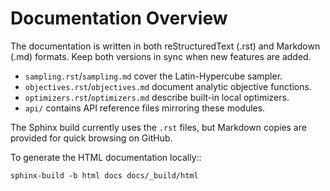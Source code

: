 # Documentation Overview

The documentation is written in both reStructuredText (.rst) and Markdown (.md) formats.  Keep both versions in sync when new features are added.

* `sampling.rst`/`sampling.md` cover the Latin-Hypercube sampler.
* `objectives.rst`/`objectives.md` document analytic objective functions.
* `optimizers.rst`/`optimizers.md` describe built-in local optimizers.
* `api/` contains API reference files mirroring these modules.

The Sphinx build currently uses the `.rst` files, but Markdown copies are provided for quick browsing on GitHub.

To generate the HTML documentation locally::

    sphinx-build -b html docs docs/_build/html
